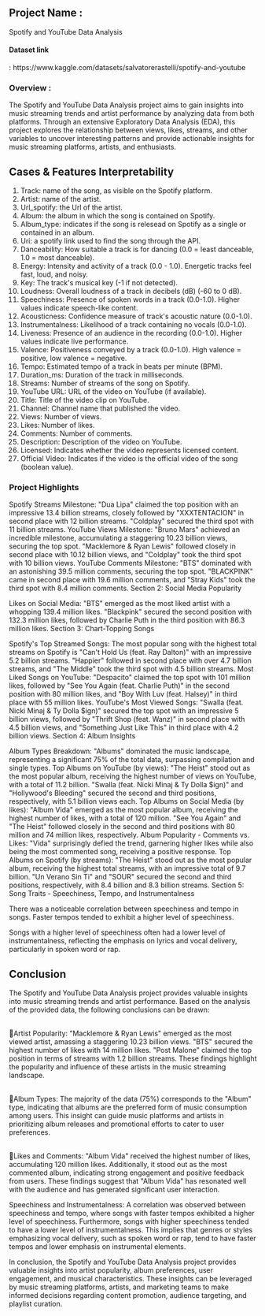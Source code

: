 <h2>Project Name :</h2> Spotify and YouTube Data Analysis

<h4>Dataset  link </h4>: https://www.kaggle.com/datasets/salvatorerastelli/spotify-and-youtube
<h3>Overview : </h3>
The Spotify and YouTube Data Analysis project aims to gain insights into music streaming trends and artist performance by analyzing data from both platforms. Through an extensive Exploratory Data Analysis (EDA), this project explores the relationship between views, likes, streams, and other variables to uncover interesting patterns and provide actionable insights for music streaming platforms, artists, and enthusiasts.



## Cases & Features Interpretability

1. Track: name of the song, as visible on the Spotify platform.
2. Artist: name of the artist.
3. Url_spotify: the Url of the artist.
4. Album: the album in which the song is contained on Spotify.
5. Album_type: indicates if the song is relesead on Spotify as a single or contained in an album.
6. Uri: a spotify link used to find the song through the API.
7. Danceability: How suitable a track is for dancing (0.0 = least danceable, 1.0 = most danceable).
8. Energy: Intensity and activity of a track (0.0 - 1.0). Energetic tracks feel fast, loud, and noisy.
9. Key: The track's musical key (-1 if not detected).
10. Loudness: Overall loudness of a track in decibels (dB) (-60 to 0 dB).
11. Speechiness: Presence of spoken words in a track (0.0-1.0). Higher values indicate speech-like content.
12. Acousticness: Confidence measure of track's acoustic nature (0.0-1.0).
13. Instrumentalness: Likelihood of a track containing no vocals (0.0-1.0).
14. Liveness: Presence of an audience in the recording (0.0-1.0). Higher values indicate live performance.
15. Valence: Positiveness conveyed by a track (0.0-1.0). High valence = positive, low valence = negative.
16. Tempo: Estimated tempo of a track in beats per minute (BPM).
17. Duration_ms: Duration of the track in milliseconds.
18. Streams: Number of streams of the song on Spotify.
19. YouTube URL: URL of the video on YouTube (if available).
20. Title: Title of the video clip on YouTube.
21. Channel: Channel name that published the video.
22. Views: Number of views.
23. Likes: Number of likes.
24. Comments: Number of comments.
25. Description: Description of the video on YouTube.
26. Licensed: Indicates whether the video represents licensed content.
27. Official Video: Indicates if the video is the official video of the song (boolean value).

<h3>Project Highlights</h3
Section 1: Streaming Successes

Spotify Streams Milestone:
"Dua Lipa" claimed the top position with an impressive 13.4 billion streams, closely followed by "XXXTENTACION" in second place with 12 billion streams. "Coldplay" secured the third spot with 11 billion streams.
YouTube Views Milestone:
"Bruno Mars" achieved an incredible milestone, accumulating a staggering 10.23 billion views, securing the top spot. "Macklemore & Ryan Lewis" followed closely in second place with 10.12 billion views, and "Coldplay" took the third spot with 10 billion views.
YouTube Comments Milestone:
"BTS" dominated with an astonishing 39.5 million comments, securing the top spot. "BLACKPINK" came in second place with 19.6 million comments, and "Stray Kids" took the third spot with 8.4 million comments.
Section 2: Social Media Popularity

Likes on Social Media:
"BTS" emerged as the most liked artist with a whopping 139.4 million likes. "Blackpink" secured the second position with 132.3 million likes, followed by Charlie Puth in the third position with 86.3 million likes.
Section 3: Chart-Topping Songs

Spotify's Top Streamed Songs:
The most popular song with the highest total streams on Spotify is "Can't Hold Us (feat. Ray Dalton)" with an impressive 5.2 billion streams. "Happier" followed in second place with over 4.7 billion streams, and "The Middle" took the third spot with 4.5 billion streams.
Most Liked Songs on YouTube:
"Despacito" claimed the top spot with 101 million likes, followed by "See You Again (feat. Charlie Puth)" in the second position with 80 million likes, and "Boy With Luv (feat. Halsey)" in third place with 55 million likes.
YouTube's Most Viewed Songs:
"Swalla (feat. Nicki Minaj & Ty Dolla $ign)" secured the top spot with an impressive 5 billion views, followed by "Thrift Shop (feat. Wanz)" in second place with 4.5 billion views, and "Something Just Like This" in third place with 4.2 billion views.
Section 4: Album Insights

Album Types Breakdown:
"Albums" dominated the music landscape, representing a significant 75% of the total data, surpassing compilation and single types.
Top Albums on YouTube (by views):
"The Heist" stood out as the most popular album, receiving the highest number of views on YouTube, with a total of 11.2 billion. "Swalla (feat. Nicki Minaj & Ty Dolla $ign)" and "Hollywood's Bleeding" secured the second and third positions, respectively, with 5.1 billion views each.
Top Albums on Social Media (by likes):
"Album Vida" emerged as the most popular album, receiving the highest number of likes, with a total of 120 million. "See You Again" and "The Heist" followed closely in the second and third positions with 80 million and 74 million likes, respectively.
Album Popularity - Comments vs. Likes:
"Vida" surprisingly defied the trend, garnering higher likes while also being the most commented song, receiving a positive response.
Top Albums on Spotify (by streams):
"The Heist" stood out as the most popular album, receiving the highest total streams, with an impressive total of 9.7 billion. "Un Verano Sin Ti" and "SOUR" secured the second and third positions, respectively, with 8.4 billion and 8.3 billion streams.
Section 5: Song Traits - Speechiness, Tempo, and Instrumentalness

There was a noticeable correlation between speechiness and tempo in songs. Faster tempos tended to exhibit a higher level of speechiness.

Songs with a higher level of speechiness often had a lower level of instrumentalness, reflecting the emphasis on lyrics and vocal delivery, particularly in spoken word or rap.
<h2>Conclusion</h2>
The Spotify and YouTube Data Analysis project provides valuable insights into music streaming trends and artist performance. Based on the analysis of the provided data, the following conclusions can be drawn:

<br>📌Artist Popularity: "Macklemore & Ryan Lewis" emerged as the most viewed artist, amassing a staggering 10.23 billion views. "BTS" secured the highest number of likes with 14 million likes. "Post Malone" claimed the top position in terms of streams with 1.2 billion streams. These findings highlight the popularity and influence of these artists in the music streaming landscape.

<br>📌Album Types: The majority of the data (75%) corresponds to the "Album" type, indicating that albums are the preferred form of music consumption among users. This insight can guide music platforms and artists in prioritizing album releases and promotional efforts to cater to user preferences.

<br>📌Likes and Comments: "Album Vida" received the highest number of likes, accumulating 120 million likes. Additionally, it stood out as the most commented album, indicating strong engagement and positive feedback from users. These findings suggest that "Album Vida" has resonated well with the audience and has generated significant user interaction.

Speechiness and Instrumentalness: A correlation was observed between speechiness and tempo, where songs with faster tempos exhibited a higher level of speechiness. Furthermore, songs with higher speechiness tended to have a lower level of instrumentalness. This implies that genres or styles emphasizing vocal delivery, such as spoken word or rap, tend to have faster tempos and lower emphasis on instrumental elements.

In conclusion, the Spotify and YouTube Data Analysis project provides valuable insights into artist popularity, album preferences, user engagement, and musical characteristics. These insights can be leveraged by music streaming platforms, artists, and marketing teams to make informed decisions regarding content promotion, audience targeting, and playlist curation.
